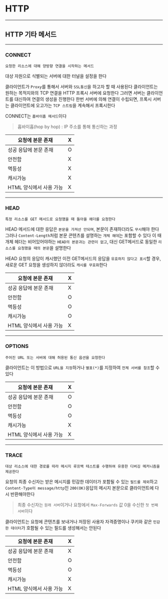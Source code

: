 # HTTP
---
## HTTP 기타 메서드
---
### CONNECT
```
요청한 리소스에 대해 양방향 연결을 시작하는 메서드
```
대상 자원으로 식별되는 서버에 대한 터널을 설정을 한다

클라이언트가 `Proxy`를 통해서 서버와 `SSL통신`을 하고자 할 때 사용된다
클라이언트는 원하는 목적지와의 TCP 연결을 HTTP 프록시 서버에 요청한다
그러면 서버는 클라이언트를 대신하여 연결의 생성을 진행한다
한번 서버에 의해 연결이 수립되면, 프록시 서버는 클라이언트에 오고가는 `TCP 스트림`을 계속해서 프록시한다

CONNECT는 `홉바이홉 메서드`이다
> 홉바이홉(hop by hop) : IP 주소를 통해 통신하는 과정

|요청에 본문 존재|X|
|----|----|
|성공 응답에 본문 존재|O|
|안전함|X|
|멱등성|X|
|캐시가능|X|
|HTML 양식에서 사용 가능|X|
---
### HEAD
```
특정 리소스를 GET 메서드로 요청했을 때 돌아올 헤더를 요청한다
```
HEAD 메서드에 대한 응답은 `본문을 가져선 안되며`, 본문이 존재하더라도 `무시`해야 한다
그러나 `Content-Length`처럼 본문 콘텐츠를 설명하는 `개체 해데`는 포함할 수 있다
이 때 개체 헤더는 비어있어야하는 `HEAD의 본문과는 관련이 없고`, 대신 GET메서드로 동일한 `리소스를 요청했을 때의 본문`을 설명한다

HEAD 요청의 응답이 캐시했던 이전 GET메서드의 응답을 `유효하지 않다고 표시`할 경우, 새로운 GET 요청을 생성하지 않더라도 `캐시를 무효화`한다

|요청에 본문 존재|X|
|----|----|
|성공 응답에 본문 존재|X|
|안전함|O|
|멱등성|O|
|캐시가능|O|
|HTML 양식에서 사용 가능|X|
---
### OPTIONS
```
주어진 URL 또는 서버에 대해 허용된 통신 옵션을 요청한다
```
클라이언트는 이 방법으로 `URL을 지정`하거나 `별표(*)`를 지정하여 `전체 서버를 참조`할 수 있다

|요청에 본문 존재|X|
|----|----|
|성공 응답에 본문 존재|O|
|안전함|O|
|멱등성|O|
|캐시가능|X|
|HTML 양식에서 사용 가능|X|
---
### TRACE
```
대상 리소스에 대한 경로를 따라 메시지 루프백 테스트를 수행하여 유용한 디버깅 메커니즘을 제공한다
```
요청의 최종 수신자는 받은 메시지를 민감한 데이터가 포함될 수 있는 `필드를 제외`하고 `Content-Type이 message/http`인 `200(OK)`응답의 메시지 본문으로 클라이언트에 다시 반환해야한다
> 최종 수신자는 `원래 서버`이거나 요청에서 `Max-Forwards` 값 0을 수신한 `첫 번째 서버`이다

클라이언트는 요청에 콘텐츠를 보내거나 저장된 사용자 자격증명이나 쿠키와 같은 `민감한 데이터`가 호함될 수 있는 필드를 생성해서는 안된다

|요청에 본문 존재|X|
|----|----|
|성공 응답에 본문 존재|X|
|안전함|O|
|멱등성|O|
|캐시가능|X|
|HTML 양식에서 사용 가능|X|